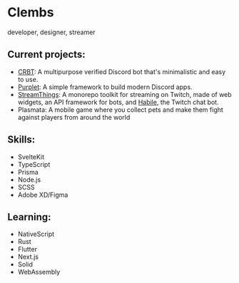 # Clembs
developer, designer, streamer

## Current projects:
* [CRBT](https://crbt.app): A multipurpose verified Discord bot that's minimalistic and easy to use.
* [Purplet](https://github.com/CRBT-Team/Purplet): A simple framework to build modern Discord apps.
* [StreamThings](https://github.com/Clembs/StreamThings): A monorepo toolkit for streaming on Twitch, made of web widgets, an API framework for bots, and [Habile](https://github.com/Clembs/StreamThings/tree/main/Habile), the Twitch chat bot.
* Plasmata: A mobile game where you collect pets and make them fight against players from around the world

## Skills:
* SvelteKit
* TypeScript
* Prisma
* Node.js
* SCSS
* Adobe XD/Figma

## Learning:
* NativeScript
* Rust
* Flutter
* Next.js
* Solid
* WebAssembly
